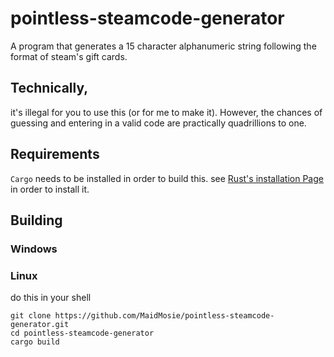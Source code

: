 # pointless-steamcode-generator
A program that generates a 15 character alphanumeric string following the format of steam's gift cards.

## Technically, 
it's illegal for you to use this (or for me to make it). However, the chances of guessing and entering in a valid code are practically quadrillions to one.

## Requirements
`Cargo` needs to be installed in order to build this. see [Rust's installation Page](https://doc.rust-lang.org/cargo/getting-started/installation.html) in order to install it.

## Building

### Windows
<!-- :) -->
### Linux
do this in your shell
```
git clone https://github.com/MaidMosie/pointless-steamcode-generator.git
cd pointless-steamcode-generator
cargo build
```
